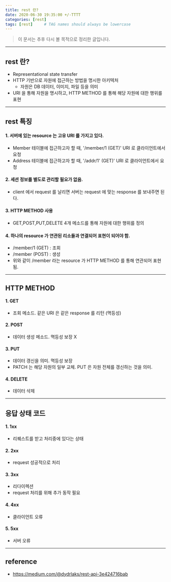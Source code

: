 ```yaml
---
title: rest 란?
date: 2020-06-30 19:35:00 +/-TTTT
categories: [rest]
tags: [rest]     # TAG names should always be lowercase
---
```


> 이 문서는 추후 다시 볼 목적으로 정리한 글입니다.  


--- 
## rest 란?
- Representational state transfer
- HTTP 기반으로 자원에 접근하는 방법을 명시한 아키텍처
    - 자원은 DB 데이터, 이미지, 파일 등을 의미
- URI 을 통해 자원을 명시하고, HTTP METHOD 를 통해 해당 자원에 대한 행위를 표현

---
## rest 특징

#### 1. 서버에 있는 resource 는 고유 URI 를 가지고 있다.
- Member 테이블에 접근하고자 할 때, '/member/1 (GET)' URI 로 클라이언트에서 요청
- Address 테이블에 접근하고자 할 때, '/addr/1' (GET)' URI 로 클라이언트에서 요청

#### 2. 세션 정보를 별도로 관리할 필요가 없음.
- client 에서 request 를 날리면 서버는 request 에 맞는 response 를 보내주면 된다.

#### 3. HTTP METHOD 사용
- GET,POST,PUT,DELETE 4개 메소드를 통해 자원에 대한 행위를 정의 

#### 4. 하나의 resource 가 연관된 리소들과 연결되어 표현이 되어야 함.
- /member/1 (GET) : 조회
- /member (POST)  : 생성
- 위와 같이 /member 라는 resource 가 HTTP METHOD 를 통해 연관되어 표현 됨.

---
## HTTP METHOD

#### 1. GET
- 조회 메소드. 같은 URI 은 같은 response 를 리턴 (멱등성)

#### 2. POST
- 데이터 생성 메소드. 멱등성 보장 X

#### 3. PUT
- 데이터 갱신을 의미. 멱등성 보장
- PATCH 는 해당 자원의 일부 교체. PUT 은 자원 전체를 갱신하는 것을 의미. 

#### 4. DELETE
- 데이터 삭제

--- 
## 응답 상태 코드

#### 1. 1xx 
- 리퀘스트를 받고 처리중에 있다는 상태

#### 2. 2xx
- request 성공적으로 처리

#### 3. 3xx 
- 리다이렉션
- request 처리를 위해 추가 동작 필요

#### 4. 4xx
- 클라이언트 오류

#### 5. 5xx
- 서버 오류 


---
## reference 
- https://medium.com/@dydrlaks/rest-api-3e424716bab
